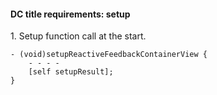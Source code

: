 #### DC title requirements: setup

1\. Setup function call at the start.

```objc
- (void)setupReactiveFeedbackContainerView {
    - - - -
    [self setupResult];
}
```

